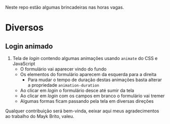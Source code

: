 Neste repo estão algumas brincadeiras nas horas vagas.

# Diversos

## Login animado

1. Tela de *login* contendo algumas animações usando `animate` do CSS e JavaScript
   * O formulário vai aparecer vindo do fundo
   * Os elementos do formulário aparecem da esquerda para a direita
     * Para mudar o tempo de duração destas animações basta alterar a propriedade `animation-duration`
   * Ao clicar em *login* o formulário desce até sumir da tela
   * Ao clicar em *login* com os campos em branco o formulário vai tremer
   * Algumas formas ficam passando pela tela em diversas direções

Qualquer contribuição será bem-vinda, eeixar aqui meus agradecimentos ao trabalho do Mayk Brito, valeu.